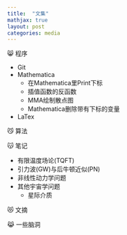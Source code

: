 ```yaml
---
title:  "文集"
mathjax: true
layout: post
categories: media
---
```


😸 程序
 - Git
 - Mathematica
     + 在Mathematica里Print下标
     + 插值函数的反函数
     + MMA绘制散点图
     + Mathematica删除带有下标的变量
 - LaTex
 
😼 算法
 
😽 笔记 
 - 有限温度场论(TQFT)
 - 引力波(GW)与后牛顿近似(PN)
 - 非线性动力学问题
 - 其他宇宙学问题
     + 星际介质
 
😻 文摘
 
😹 一些脑洞
